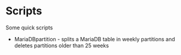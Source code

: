 # Scripts
Some quick scripts
- MariaDBpartition - splits a MariaDB table in weekly partitions and deletes partitions older than 25 weeks

